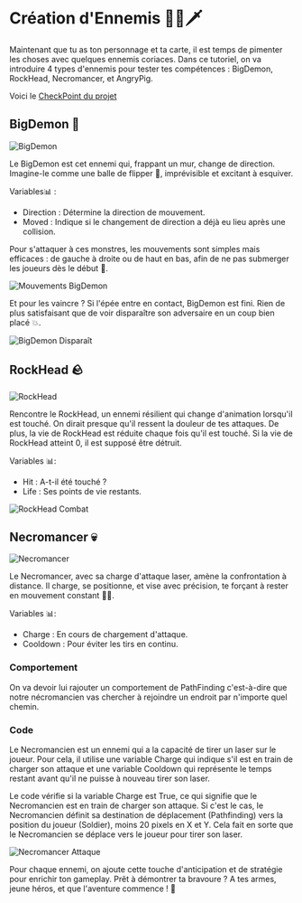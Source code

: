 # Création d'Ennemis  🧟‍♂️🗡️

Maintenant que tu as ton personnage et ta carte, il est temps de pimenter les choses avec quelques ennemis coriaces. Dans ce tutoriel, on va introduire 4 types d'ennemis pour tester tes compétences : BigDemon, RockHead, Necromancer, et AngryPig.

Voici le [CheckPoint du projet]()

## BigDemon 👹

![BigDemon]()

Le BigDemon est cet ennemi qui, frappant un mur, change de direction. Imagine-le comme une balle de flipper 🎱, imprévisible et excitant à esquiver.

Variables📊 :
- Direction : Détermine la direction de mouvement.
- Moved : Indique si le changement de direction a déjà eu lieu après une collision.

Pour s'attaquer à ces monstres, les mouvements sont simples mais efficaces : de gauche à droite ou de haut en bas, afin de ne pas submerger les joueurs dès le début 🏁.

![Mouvements BigDemon]()

Et pour les vaincre ? Si l'épée entre en contact, BigDemon est fini. Rien de plus satisfaisant que de voir disparaître son adversaire en un coup bien placé 💥.

![BigDemon Disparaît]()

## RockHead 🪨

![RockHead]()

Rencontre le RockHead, un ennemi résilient qui change d'animation lorsqu'il est touché. On dirait presque qu'il ressent la douleur de tes attaques. De plus, la vie de RockHead est réduite chaque fois qu'il est touché. Si la vie de RockHead atteint 0, il est supposé être détruit.

Variables 📊:
- Hit : A-t-il été touché ?
- Life : Ses points de vie restants.

![RockHead Combat]()

## Necromancer 💀

![Necromancer]()

Le Necromancer, avec sa charge d'attaque laser, amène la confrontation à distance. Il charge, se positionne, et vise avec précision, te forçant à rester en mouvement constant 🏃‍♂️.

Variables 📊:
- Charge : En cours de chargement d'attaque.
- Cooldown : Pour éviter les tirs en continu.

### Comportement

On va devoir lui rajouter un comportement de PathFinding c'est-à-dire que notre nécromancien vas chercher à rejoindre un endroit par n'importe quel chemin.


### Code

Le Necromancien est un ennemi qui a la capacité de tirer un laser sur le joueur. Pour cela, il utilise une variable Charge qui indique s'il est en train de charger son attaque et une variable Cooldown qui représente le temps restant avant qu'il ne puisse à nouveau tirer son laser.

Le code vérifie si la variable Charge est True, ce qui signifie que le Necromancien est en train de charger son attaque. Si c'est le cas, le Necromancien définit sa destination de déplacement (Pathfinding) vers la position du joueur (Soldier), moins 20 pixels en X et Y. Cela fait en sorte que le Necromancien se déplace vers le joueur pour tirer son laser.

![Necromancer Attaque]()

Pour chaque ennemi, on ajoute cette touche d'anticipation et de stratégie pour enrichir ton gameplay.
Prêt à démontrer ta bravoure ? A tes armes, jeune héros, et que l'aventure commence ! 🚀
